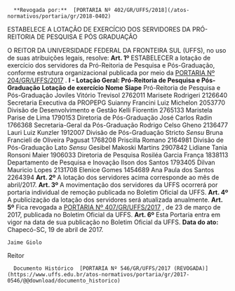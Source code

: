       **Revogada por:**  [PORTARIA Nº 402/GR/UFFS/2018](/atos-normativos/portaria/gr/2018-0402) 

   ESTABELECE A LOTAÇÃO DE EXERCÍCIO DOS SERVIDORES DA PRÓ-REITORIA DE PESQUISA E PÓS GRADUAÇÃO  

 O REITOR DA UNIVERSIDADE FEDERAL DA FRONTEIRA SUL (UFFS), no uso de suas atribuições legais, resolve:   **Art. 1º** ESTABELECER a lotação de exercício dos servidores da Pró-Reitoria de Pesquisa e Pós-Graduação, conforme estrutura organizacional publicada por meio da [PORTARIA Nº 204/GR/UFFS/2017](https://www.uffs.edu.br/atos-normativos/portaria/gr/2017-0204)  . **I - Lotação Geral: Pró-Reitoria de Pesquisa e Pós-Graduação**      **Lotação de exercício**    **Nome**    **Siape**      Pró-Reitoria de Pesquisa e Pós-Graduação   Joviles Vitório Trevisol   2762011     Marisete Rodrigeri   2126640     Secretaria Executiva da PROPEPG   Suianny Francini Luiz Michelon   2053770     Divisão de Desenvolvimento e Gestão   Kelli Fiorentin   2765133     Maristela Parise de Lima   1790153     Diretoria de Pós-Graduação   José Carlos Radin   1766368     Secretaria-Geral da Pós-Graduação   Rodrigo Celso Gheno   2136477     Lauri Luiz Kunzler   1912007     Divisão de Pós-Graduação Stricto *Sensu*    Bruna Francieli de Oliveira Pagusat   1768208     Priscilla Romano   2164981     Divisão de Pós-Graduação Lato *Sensu*    Gesibel Makoski Martins   2907842     Lidiane Tania Ronsoni Maier   1906033     Diretoria de Pesquisa   Rosiléa Garcia França   1838113     Departamento de Pesquisa e Inovação   Ilson dos Santos   1793405     Dilvan Mauricio Lopes   2131708     Elenice Gomes   1454689     Ana Paula dos Santos   2264394       **Art. 2º** A lotação dos servidores acima corresponde ao mês de abril/2017.   **Art. 3º** A movimentação dos servidores da UFFS ocorrerá por portaria individual de remoção publicada no Boletim Oficial da UFFS.   **Art. 4º** A publicização da lotação dos servidores será atualizada anualmente.   **Art. 5º** Fica revogada a [PORTARIA Nº 407/GR/UFFS/2017](https://www.uffs.edu.br/atos-normativos/portaria/gr/2017-0407)  , de 23 de março de 2017, publicada no Boletim Oficial da UFFS.   **Art. 6º** Esta Portaria entra em vigor na data de sua publicação no Boletim Oficial da UFFS.      **Data do ato:** Chapecó-SC, 19 de abril de 2017.   
 

    Jaime Giolo   
 Reitor 

      Documento Histórico  [PORTARIA Nº 546/GR/UFFS/2017 (REVOGADA)](https://www.uffs.edu.br/atos-normativos/portaria/gr/2017-0546/@@download/documento_historico)     
      
